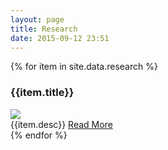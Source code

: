 ```yaml
---
layout: page
title: Research
date: 2015-09-12 23:51
---
```



{% for item in site.data.research %}
<div class='row'>
  <div class=" blog-short col-md-12" >
    <div class='row' >
      <h3>{{item.title}}</h3>
      <div class='col-md-4 col-xs-12'>
        <img class='img-responsive' src='{{item.img}}'>
      </div>
      <div class='col-xs-12 col-md-8'>
        {{item.desc}}
        <a class="pull-right marginBottom10" href="{{item.link}}">Read More</a>
      </div>
    </div>
  </div>
</div>
{% endfor %}
